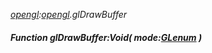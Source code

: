 _[opengl](../../modules/opengl/opengl-module.md):[opengl](../../modules/opengl/opengl-module.md).glDrawBuffer_
##### Function glDrawBuffer:Void( mode:[GLenum](../../modules/opengl/opengl-glenum.md) )
